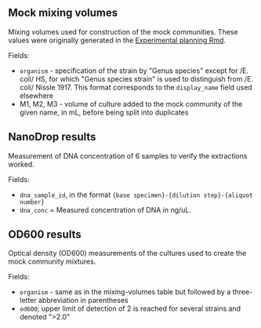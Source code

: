 ## Mock mixing volumes

Mixing volumes used for construction of the mock communities.
These values were originally generated in the [Experimental planning Rmd](/_posts/2021-06-22-planning-the-2021-experiment/planning-the-2021-experiment.Rmd).

Fields:

* `organism` - specification of the strain by "Genus species" except for /E. coli/ HS, for which "Genus species strain" is used to distinguish from /E. coli/ Nissle 1917. This format corresponds to the `display_name` field used elsewhere
* M1, M2, M3 - volume of culture added to the mock community of the given name, in mL, before being split into duplicates

## NanoDrop results

Measurement of DNA concentration of 6 samples to verify the extractions worked.

Fields:

* `dna_sample_id`, in the format `{base specimen}-{dilution step}-{aliquot number}`
* `dna_conc` = Measured concentration of DNA in ng/uL.

## OD600 results

Optical density (OD600) measurements of the cultures used to create the mock community mixtures.

Fields:

* `organism` - same as in the mixing-volumes table but followed by a three-letter abbreviation in parentheses
* `od600`; upper limit of detection of 2 is reached for several strains and denoted ">2.0"
